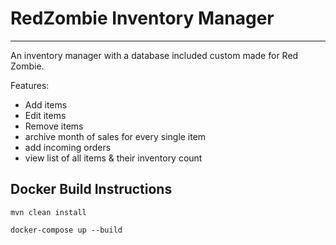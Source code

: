 # RedZombie Inventory Manager
---
An inventory manager with a database included custom made for Red Zombie.

Features:

* Add items
* Edit items
* Remove items
* archive month of sales for every single item
* add incoming orders
* view list of all items & their inventory count

## Docker Build Instructions
```mvn clean install```

```docker-compose up --build```
